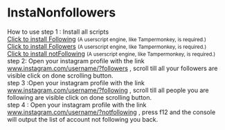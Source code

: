 # InstaNonfollowers
How to use
step 1 : Install all  scripts <br />
<a href="https://github.com/alphabetagamer/InstaNonfollowers/raw/master/Following.user.js">Click to install Following</a>
<small>(A userscript engine, like Tampermonkey, is required.)</small><br />
<a href="https://github.com/alphabetagamer/InstaNonfollowers/raw/master/followers.user.js">Click to install Followers</a>
<small>(A userscript engine, like Tampermonkey, is required.)</small><br />
<a href="https://github.com/alphabetagamer/InstaNonfollowers/raw/master/notfollowing.user.js">Click to install notFollowing</a>
<small>(A userscript engine, like Tampermonkey, is required.)</small><br />
step 2: Open your instagram profile with the link www.instagram.com/username/?followers , scroll till all your followers are visible click on done scrolling button.<br />
step 3 :Open your instagram profile with the link www.instagram.com/username/?following , scroll till all people you are following are visible click on done scrolling button.<br />
step 4 : Open your instagram profile with the link www.instagram.com/username/?notfollowing , press f12 and the console will output the list of account not following you back.<br />
